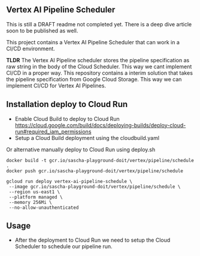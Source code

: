 ##  Vertex AI Pipeline Scheduler
This is still a DRAFT readme not completed yet. There is a deep dive article soon to be published as well. 

This project contains a Vertex AI Pipeline Scheduler that can work in a CI/CD environment.

**TLDR** The Vertex AI Pipeline scheduler stores the pipeline specification as raw string in the body of the Cloud Scheduler. This way we cant implement CI/CD in a proper way. This repository contains a interim solution that takes the pipeline specification from Google Cloud Storage. This way we can implement CI/CD for Vertex AI Pipelines. 


## Installation deploy to Cloud Run
* Enable Cloud Build to deploy to Cloud Run https://cloud.google.com/build/docs/deploying-builds/deploy-cloud-run#required_iam_permissions
* Setup a Cloud Build deployment using the cloudbuild.yaml

Or alternative manually deploy to Cloud Run using deploy.sh

```
docker build -t gcr.io/sascha-playground-doit/vertex/pipeline/schedule .
docker push gcr.io/sascha-playground-doit/vertex/pipeline/schedule

gcloud run deploy vertex-ai-pipeline-schedule \
 --image gcr.io/sascha-playground-doit/vertex/pipeline/schedule \
 --region us-east1 \
 --platform managed \
 --memory 256Mi \
 --no-allow-unauthenticated
```



## Usage
* After the deployment to Cloud Run we need to setup the Cloud Scheduler to schedule our pipeline run. 